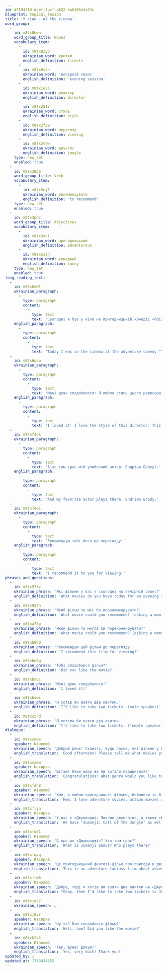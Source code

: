 ```yaml
---
id: d7194f10-daef-4bcf-a822-4a6105e3a73c
blueprint: topical_lesson
title: 'У кіно - At the cinema'
word_group:
  -
    id: m8tx0hwn
    word_group_title: Nouns
    vocabulary_item:
      -
        id: m8tx0zyb
        ukrainian_word: квитки
        english_definition: tickets
      -
        id: m8tx0szh
        ukrainian_word: 'вечірній сеанс'
        english_definition: 'evening session'
      -
        id: m8tx1u85
        ukrainian_word: режисер
        english_definition: director
      -
        id: m8tx251r
        ukrainian_word: стиль
        english_definition: style
      -
        id: m8tx2fy9
        ukrainian_word: перегляд
        english_definition: viewing
      -
        id: m8tx2vtw
        ukrainian_word: джунглі
        english_definition: jungle
    type: new_set
    enabled: true
  -
    id: m8tx38p6
    word_group_title: Verb
    vocabulary_item:
      -
        id: m8tx3ej5
        ukrainian_word: рекомендувати
        english_definition: 'to recommend'
    type: new_set
    enabled: true
  -
    id: m8tx3pdz
    word_group_title: Adjectives
    vocabulary_item:
      -
        id: m8tx3xdi
        ukrainian_word: пригодницький
        english_definition: adventurous
      -
        id: m8tx5ssn
        ukrainian_word: кумедний
        english_definition: funny
    type: new_set
    enabled: true
long_reading_text:
  -
    id: m8tx6m01
    ukrainian_paragraph:
      -
        type: paragraph
        content:
          -
            type: text
            text: "Сьогодні я був у кіно на пригодницькій комедії «Поїзд на Дарджилінг» режисера Уеса Андерсона.\_"
    english_paragraph:
      -
        type: paragraph
        content:
          -
            type: text
            text: 'Today I was in the cinema at the adventure comedy "Train to Darjeeling" directed by Wes Anderson.'
  -
    id: m8tx6ozp
    ukrainian_paragraph:
      -
        type: paragraph
        content:
          -
            type: text
            text: "Мені дуже сподобалося! Я люблю стиль цього режисера. Це красивий і кумедний фільм.\_"
    english_paragraph:
      -
        type: paragraph
        content:
          -
            type: text
            text: 'I loved it! I love the style of this director. This is a beautiful and funny movie.'
  -
    id: m8tx73ok
    ukrainian_paragraph:
      -
        type: paragraph
        content:
          -
            type: text
            text: 'А ще там грає мій улюблений актор: Ендріан Броуді.'
    english_paragraph:
      -
        type: paragraph
        content:
          -
            type: text
            text: 'And my favorite actor plays there: Endrian Brody.'
  -
    id: m8tx7eo1
    ukrainian_paragraph:
      -
        type: paragraph
        content:
          -
            type: text
            text: 'Рекомендую тобі його до перегляду!'
    english_paragraph:
      -
        type: paragraph
        content:
          -
            type: text
            text: 'I recommend it to you for viewing!'
phrases_and_questions:
  -
    id: m8tx97iz
    ukrainian_phrase: 'Які фільми у вас є сьогодні на вечірній сеанс?'
    english_definition: 'What movies do you have today for an evening session?'
  -
    id: m8tx9qtn
    ukrainian_phrase: 'Який фільм ти міг би порекомендувати?'
    english_definition: 'What movie could you recommend? (asking a man)'
  -
    id: m8txa73p
    ukrainian_phrase: 'Який фільм ти могла би порекомендувати?'
    english_definition: 'What movie could you recommend? (asking a woman)'
  -
    id: m8txb8d0
    ukrainian_phrase: 'Рекомендую цей фільм до перегляду!'
    english_definition: 'I recommend this film for viewing!'
  -
    id: m8txbe8g
    ukrainian_phrase: 'Тобі сподобався фільм?'
    english_definition: 'Did you like the movie?'
  -
    id: m8txbmvc
    ukrainian_phrase: 'Мені дуже сподобалося!'
    english_definition: 'I loved it!'
  -
    id: m8txbvwi
    ukrainian_phrase: 'Я хотів би взяти два квитки.'
    english_definition: 'I’d like to take two tickets. (male speaker)'
  -
    id: m8txc5rd
    ukrainian_phrase: 'Я хотіла би взяти два квитки.'
    english_definition: "I'd like to take two tickets. (female speaker)"
dialogue:
  -
    id: m8txcn0e
    speaker: Кінолюб
    ukrainian_speech: 'Добрий день! Скажіть, будь ласка, які фільми у вас є сьогодні на вечірній сеанс?'
    english_translation: 'Good afternoon! Please tell me what movies you have today for the evening session?'
  -
    id: m8txcxew
    speaker: Касирка
    ukrainian_speech: 'Вітаю! Який жанр ви би хотіли подивитися?'
    english_translation: 'Congratulations! What genre would you like to see?'
  -
    id: m8txfdh8
    speaker: Кінолюб
    ukrainian_speech: 'Хмм, я люблю пригодницькі фільми, бойовики та біографії.'
    english_translation: 'Hmm, I love adventure movies, action movies and biographies.'
  -
    id: m8txflja
    speaker: Касирка
    ukrainian_speech: 'У нас є «Джуманджі: Поклик джунглів», а також «Богемна рапсодія». Рекомендую вам ці фільми до перегляду!'
    english_translation: 'We have "Jumanji: Call of the Jungle" as well as "Bohemian Rhapsody". I recommend these movies to watch!'
  -
    id: m8txfo81
    speaker: Кінолюб
    ukrainian_speech: 'А про що «Джуманджі»? Хто там грає?'
    english_translation: 'What is Jumanji about? Who plays there?'
  -
    id: m8txfqvq
    speaker: Касирка
    ukrainian_speech: 'Це пригодницький фентезі-фільм про пригоди в джунглях. Там грають відомі актори: Двейн Джонсон (Скала), Кевін Гарт та інші.'
    english_translation: 'This is an adventure fantasy film about adventures in the jungle. Famous actors play there: Dwayne Johnson (The Rock), Kevin Hart and others.'
  -
    id: m8txfrm6
    speaker: Кінолюб
    ukrainian_speech: 'Добре, тоді я хотів би взяти два квитки на «Джуманджі»!'
    english_translation: "Okay, then I'd like to take two tickets to Jumanji!"
  -
    id: m8txjez7
    ukrainian_speech: …
  -
    id: m8txj0vr
    speaker: Касирка
    ukrainian_speech: 'Ну як? Вам сподобався фільм?'
    english_translation: 'Well, how? Did you like the movie?'
  -
    id: m8txk2xk
    speaker: Кінолюб
    ukrainian_speech: 'Так, дуже! Дякую!'
    english_translation: 'Yes, very much! Thank you!'
updated_by: 1
updated_at: 1743434552
---
```

